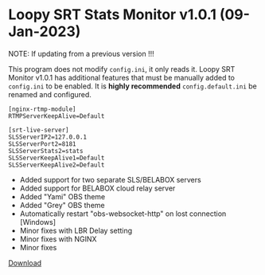 # Loopy SRT Stats Monitor v1.0.1 (09-Jan-2023)

NOTE: If updating from a previous version !!!

This program does not modify `config.ini`, it only reads it. Loopy SRT Monitor v1.0.1 has additional features that must be manually added to `config.ini` to be enabled. It is **highly recommended** `config.default.ini` be renamed and configured.

```
[nginx-rtmp-module]
RTMPServerKeepAlive=Default

[srt-live-server]
SLSServerIP2=127.0.0.1
SLSServerPort2=8181
SLSServerStats2=stats
SLSServerKeepAlive1=Default
SLSServerKeepAlive2=Default
```

- Added support for two separate SLS/BELABOX servers
- Added support for BELABOX cloud relay server
- Added "Yami" OBS theme
- Added "Grey" OBS theme
- Automatically restart "obs-websocket-http" on lost connection [Windows]
- Minor fixes with LBR Delay setting
- Minor fixes with NGINX
- Minor fixes

[Download](https://github.com/loopy750/SRT-Stats-Monitor/raw/beta/loopy_srt_monitor_v1.0.1_beta_setup.exe)
